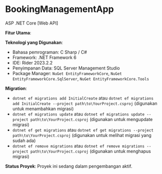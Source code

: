 # BookingManagementApp
ASP .NET Core [Web API]

**Fitur Utama**:
<!--
- Tambah, edit, dan hapus tugas dengan cepat.
- Prioritaskan tugas dengan kode warna.
- Tampilkan daftar tugas berdasarkan kategori atau tenggat waktu.
- Berbagi daftar tugas dengan orang lain untuk kolaborasi.
-->

**Teknologi yang Digunakan**:
- Bahasa pemrograman: C Sharp / C#
- Framework: .NET Framework 6
- IDE: Rider 2023.2.2
- Penyimpanan Data: SQL Server Management Studio
- Package Manager: `NuGet EntityFrameworkCore`, `NuGet EntityFrameworkCore.SqlServer`, `NuGet EntityFrameworkCore.Tools`

**Migration**:
- `dotnet ef migrations add InitialCreate` atau `dotnet ef migrations add InitialCreate --project path\to\YourProject.csproj` (digunakan untuk menambahkan migrasi)
- `dotnet ef migrations update` atau `dotnet ef migrations update --project path\to\YourProject.csproj` (digunakan untuk mengupdate migrasi)
- `dotnet ef get migrations` atau `dotnet ef get migrations --project path\to\YourProject.csproj` (digunakan untuk melihat migrasi yang sudah ada)
- `dotnet ef remove migrations` atau `dotnet ef remove migrations --project path\to\YourProject.csproj` (digunakan untuk menghapus migrasi)


**Status Proyek**: Proyek ini sedang dalam pengembangan aktif.
